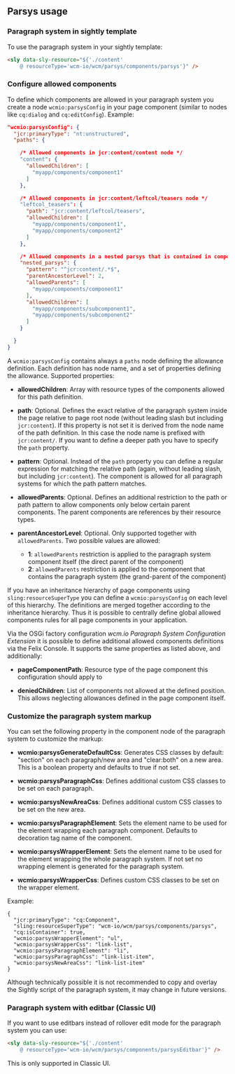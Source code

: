 ## Parsys usage

### Paragraph system in sightly template

To use the paragraph system in your sightly template:

```html
<sly data-sly-resource="${'./content'
    @ resourceType='wcm-io/wcm/parsys/components/parsys'}" />
```


### Configure allowed components

To define which components are allowed in your paragraph system you create a node `wcmio:parsysConfig` in your page component (similar to nodes like `cq:dialog` and `cq:editConfig`). Example:

```json
"wcmio:parsysConfig": {
  "jcr:primaryType": "nt:unstructured",
  "paths": {

    /* Allowed components in jcr:content/content node */
    "content": {
      "allowedChildren": [
        "myapp/components/component1"
      ]
    },

    /* Allowed components in jcr:content/leftcol/teasers node */
    "leftcol_teasers": {
      "path": "jcr:content/leftcol/teasers",
      "allowedChildren": [
        "myapp/components/component1",
        "myapp/components/component2"
      ]
    },

    /* Allowed components in a nested parsys that is contained in component1 */
    "nested_parsys": {
      "pattern": "^jcr:content/.*$",
      "parentAncestorLevel": 2,
      "allowedParents": [
        "myapp/components/component1"
      ],
      "allowedChildren": [
        "myapp/components/subcomponent1",
        "myapp/components/subcomponent2"
      ]
    }

  }
}
```

A `wcmio:parsysConfig` contains always a `paths` node defining the allowance definition. Each definition has node name, and a set of properties defining the allowance. Supported properties:

* **allowedChildren**: Array with resource types of the components allowed for this path definition.

* **path**: Optional. Defines the exact relative of the paragraph system inside the page relative to page root node (without leading slash but including `jcr:content`). If this property is not set it is derived from the node name of the path definition. In this case the node name is prefixed with `jcr:content/`. If you want to define a deeper path you have to specify the `path` property.

* **pattern**: Optional. Instead of the `path` property you can define a regular expression for matching the relative path (again, without leading slash, but including `jcr:content`). The component is allowed for all paragraph systems for which the path pattern matches.

* **allowedParents**: Optional. Defines an additional restriction to the path or path pattern to allow components only below certain parent components. The parent components are references by their resource types.

* **parentAncestorLevel**: Optional. Only supported together with `allowedParents`. Two possible values are allowed:
    * **1**: `allowedParents` restriction is applied to the paragraph system component itself (the direct parent of the component)
    * **2**: `allowedParents` restriction is applied to the component that contains the paragraph system (the grand-parent of the component)

If you have an inheritance hierarchy of page components using `sling:resourceSuperType` you can define a `wcmio:parsysConfig` on each level of this hierarchy. The definitions are merged together according to the inheritance hierarchy. Thus it is possible to centrally define global allowed components rules for all page components in your application.

Via the OSGi factory configuration _wcm.io Paragraph System Configuration Extension_ it is possible to define additional allowed components definitions via the Felix Console. It supports the same properties as listed above, and additionally:

* **pageComponentPath**: Resource type of the page component this configuration should apply to

* **deniedChildren**: List of components not allowed at the defined position. This allows neglecting allowances defined in the page component itself.


### Customize the paragraph system markup

You can set the following property in the component node of the paragraph system to customize the markup:

* **wcmio:parsysGenerateDefaultCss**: Generates CSS classes by default: "section" on each paragraph/new area and "clear:both" on a new area. This is a boolean property and defaults to true if not set.

* **wcmio:parsysParagraphCss**: Defines additional custom CSS classes to be set on each paragraph.

* **wcmio:parsysNewAreaCss**: Defines additional custom CSS classes to be set on the new area.

* **wcmio:parsysParagraphElement**: Sets the element name to be used for the element wrapping each paragraph component. Defaults to decoration tag name of the component.

* **wcmio:parsysWrapperElement**: Sets the element name to be used for the element wrapping the whole paragraph system. If not set no wrapping element is generated for the paragraph system.

* **wcmio:parsysWrapperCss**: Defines custom CSS classes to be set on the wrapper element.

Example:

```
{
  "jcr:primaryType": "cq:Component",
  "sling:resourceSuperType": "wcm-io/wcm/parsys/components/parsys",
  "cq:isContainer": true,
  "wcmio:parsysWrapperElement": "ul",
  "wcmio:parsysWrapperCss": "link-list",
  "wcmio:parsysParagraphElement": "li",
  "wcmio:parsysParagraphCss": "link-list-item",
  "wcmio:parsysNewAreaCss": "link-list-item"
}
```

Although technically possible it is not recommended to copy and overlay the Sightly script of the paragraph system, it may change in future versions.


### Paragraph system with editbar (Classic UI)

If you want to use editbars instead of rollover edit mode for the paragraph system you can use:

```html
<sly data-sly-resource="${'./content'
    @ resourceType='wcm-io/wcm/parsys/components/parsysEditbar'}" />
```

This is only supported in Classic UI.
